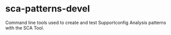 sca-patterns-devel
=================

Command line tools used to create and test Supportconfig Analysis patterns with the SCA Tool.


